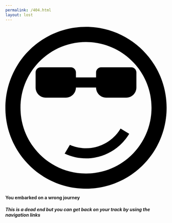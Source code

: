 ```yaml
---
permalink: /404.html
layout: lost
---
```


<div class="lost">
<svg version="1.1" xmlns="http://www.w3.org/2000/svg" xmlns:xlink="http://www.w3.org/1999/xlink" viewBox="0 0 32 32">
<path d="M16 32c8.837 0 16-7.163 16-16s-7.163-16-16-16-16 7.163-16 16 7.163 16 16 16zM16 3c7.18 0 13 5.82 13 13s-5.82 13-13 13-13-5.82-13-13 5.82-13 13-13zM25 8c0.55 0 1 0.45 1 1v3c0 1.1-0.9 2-2 2h-4c-1.1 0-2-0.9-2-2h-4c0 1.1-0.9 2-2 2h-4c-1.1 0-2-0.9-2-2v-3c0-0.55 0.45-1 1-1h6c0.55 0 1 0.45 1 1v1h4v-1c0-0.55 0.45-1 1-1h6zM16 24c2.913 0 5.462-1.557 6.861-3.884l1.715 1.029c-1.749 2.908-4.935 4.855-8.576 4.855-1.514 0-2.95-0.337-4.236-0.94l1.036-1.727c0.98 0.429 2.061 0.668 3.199 0.668z"></path>
</svg>
<h4>You embarked on a wrong journey</h4>
<h5>This is a dead end but you can get back on your track by using the navigation links</h5>
</div>
